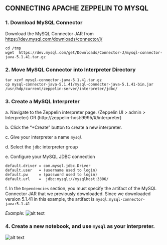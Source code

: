 ## CONNECTING APACHE ZEPPELIN TO MYSQL

### 1. Download MySQL Connector
Download the MySQL Connector JAR from https://dev.mysql.com/downloads/connector/j/
```
cd /tmp
wget  https://dev.mysql.com/get/Downloads/Connector-J/mysql-connector-java-5.1.41.tar.gz
```
### 2. Move MySQL Connector into Interpreter Directory

```
tar xzvf mysql-connector-java-5.1.41.tar.gz
cp mysql-connector-java-5.1.41/mysql-connector-java-5.1.41-bin.jar /usr/hdp/current/zeppelin-server/interpreter/jdbc/
```

### 3. Create a MySQL Interpreter

a. Navigate to the Zeppelin interpreter page. (Zeppelin UI > admin > Interpreter) OR (http://zeppelin-host:9995/#/interpreter)

b. Click the “+Create” button to create a new interpreter.

c. Give your interpreter a name `mysql`

d. Select the `jdbc` interpreter group

e. Configure your MySQL JDBC connection

```
default.driver = com.mysql.jdbc.Driver
default.user   = (username used to login)
default.pw     = (password used to login)
default.url    =  jdbc:mysql://mysqlhost:3306/
```

f. In the `Dependencies` section, you must specify the artifact of the MySQL Connector JAR that we previously downloaded. Since we downloaded version 5.1.41 in this example, the artifact is `mysql:mysql-connector-java:5.1.41`

_Example:_
![alt text](https://github.com/dabsterindia/LABs/blob/master/tmp/images/zeppelin_mysql_interpretter_settings.png)


### 4. Create a new notebook, and use `mysql` as your interpreter.
![alt text](https://github.com/dabsterindia/LABs/blob/master/tmp/images/zeppelin_create_notebook_mysql.png)


